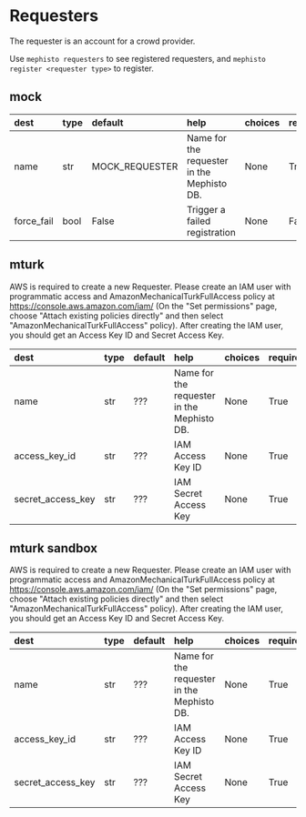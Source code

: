 <!---
  Copyright (c) Meta Platforms and its affiliates.
  This source code is licensed under the MIT license found in the
  LICENSE file in the root directory of this source tree.
-->





# Requesters


The requester is an account for a crowd provider.

Use `mephisto requesters` to see registered requesters, and `mephisto register <requester type>` to register.     
## mock


  

|dest|type|default|help|choices|required|
| :--- | :--- | :--- | :--- | :--- | :--- |
|name|str|MOCK_REQUESTER|Name for the requester in the Mephisto DB.|None|True|
|force_fail|bool|False|Trigger a failed registration|None|False|

## mturk


AWS is required to create a new Requester. Please create an IAM user with programmatic access and AmazonMechanicalTurkFullAccess policy at https://console.aws.amazon.com/iam/ (On the "Set permissions" page, choose "Attach existing policies directly" and then select "AmazonMechanicalTurkFullAccess" policy). After creating the IAM user, you should get an Access Key ID and Secret Access Key.  

|dest|type|default|help|choices|required|
| :--- | :--- | :--- | :--- | :--- | :--- |
|name|str|???|Name for the requester in the Mephisto DB.|None|True|
|access_key_id|str|???|IAM Access Key ID|None|True|
|secret_access_key|str|???|IAM Secret Access Key|None|True|

## mturk sandbox


AWS is required to create a new Requester. Please create an IAM user with programmatic access and AmazonMechanicalTurkFullAccess policy at https://console.aws.amazon.com/iam/ (On the "Set permissions" page, choose "Attach existing policies directly" and then select "AmazonMechanicalTurkFullAccess" policy). After creating the IAM user, you should get an Access Key ID and Secret Access Key.  

|dest|type|default|help|choices|required|
| :--- | :--- | :--- | :--- | :--- | :--- |
|name|str|???|Name for the requester in the Mephisto DB.|None|True|
|access_key_id|str|???|IAM Access Key ID|None|True|
|secret_access_key|str|???|IAM Secret Access Key|None|True|
